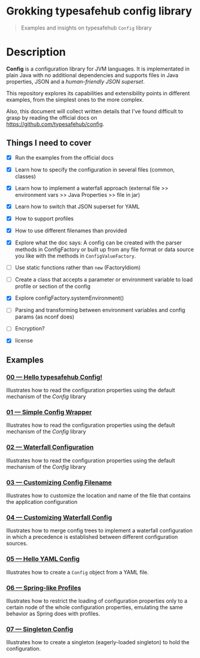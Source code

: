 # Grokking typesafehub config library
> Examples and insights on typesafehub `Config` library

# Description
**Config** is a configuration library for JVM languages. It is implementated in plain Java with no additional dependencies and supports files in Java properties, JSON and a *human-friendly JSON superset*.

This repository explores its capabilities and extensibility points in different examples, from the simplest ones to the more complex.

Also, this document will collect written details that I've found difficult to grasp by reading the official docs on https://github.com/typesafehub/config.




## Things I need to cover
- [X] Run the examples from the official docs
- [X] Learn how to specify the configuration in several files (common, classes)
- [X] Learn how to implement a waterfall approach (external file >> environment vars >> Java Properties >> file in jar)
- [X] Learn how to switch that JSON superset for YAML 
- [X] How to support profiles
- [X] How to use different filenames than provided
- [X] Explore what the doc says: A config can be created with the parser methods in ConfigFactory or built up from any file format or data source you like with the methods in `ConfigValueFactory`.
- [ ] Use static functions rather than `new` (FactoryIdiom)
- [ ] Create a class that accepts a parameter or environment variable to load profile or section of the config
- [X] Explore configFactory.systemEnvironment()
- [ ] Parsing and transforming between environment variables and config params (as nconf does)
- [ ] Encryption?
- [X] license


## Examples

### [00 &mdash; Hello typesafehub Config!](./00-hello-typesafehub-config/)
Illustrates how to read the configuration properties using the default mechanism of the *Config* library

### [01 &mdash; Simple Config Wrapper](./01-simple-config-wrapper/)
Illustrates how to read the configuration properties using the default mechanism of the *Config* library

### [02 &mdash; Waterfall Configuration](./02-config-waterfall/)
Illustrates how to read the configuration properties using the default mechanism of the *Config* library

### [03 &mdash; Customizing Config Filename](./03-customizing-config-filename/)
Illustrates how to customize the location and name of the file that contains the application configuration

### [04 &mdash; Customizing Waterfall Config](./04-customizing-waterfall-config/)
Illustrates how to merge config trees to implement a waterfall configuration in which a precedence is established between different configuration sources.

### [05 &mdash; Hello YAML Config](./05-hello-yaml-config/)
Illustrates how to create a `Config` object from a YAML file.

### [06 &mdash; Spring-like Profiles](./06-spring-like-profiles/)
Illustrates how to restrict the loading of configuration properties only to a certain node of the whole configuration properties, emulating the same behavior as Spring does with profiles.

### [07 &mdash; Singleton Config](./07-singleton-config/)
Illustrates how to create a singleton (eagerly-loaded singleton) to hold the configuration.